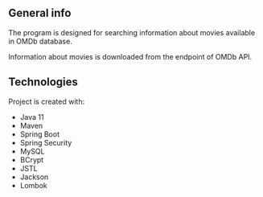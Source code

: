 ## General info
The program is designed for searching information about movies available in OMDb database.

Information about movies is downloaded from the endpoint of OMDb API.
	
## Technologies
Project is created with:
* Java 11
* Maven
* Spring Boot
* Spring Security
* MySQL
* BCrypt
* JSTL
* Jackson
* Lombok
